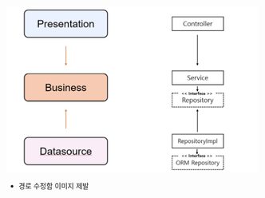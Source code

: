   
![IMAGE](https://raw.githubusercontent.com/nogi-bot/demo/main/chatgptisgod/images/a0554cbb-dea5-4e87-80b8-0727eeceefe7-clean_layered.webp)  
* 경로 수정함 이미지 제발  
  
